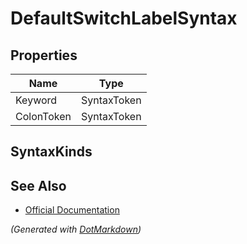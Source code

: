 # DefaultSwitchLabelSyntax

## Properties

| Name       | Type        |
| ---------- | ----------- |
| Keyword    | SyntaxToken |
| ColonToken | SyntaxToken |

## SyntaxKinds

## See Also

* [Official Documentation](https://docs.microsoft.com/en-us/dotnet/api/microsoft.codeanalysis.csharp.syntax.defaultswitchlabelsyntax)


*\(Generated with [DotMarkdown](http://github.com/JosefPihrt/DotMarkdown)\)*
